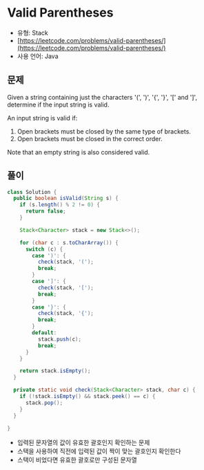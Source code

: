 Valid Parentheses
========

- 유형: Stack
- [https://leetcode.com/problems/valid-parentheses/](https://leetcode.com/problems/valid-parentheses/)
- 사용 언어: Java


## 문제

Given a string containing just the characters '(', ')', '{', '}', '[' and ']', determine if the input string is valid.

An input string is valid if:

1. Open brackets must be closed by the same type of brackets.
2. Open brackets must be closed in the correct order.

Note that an empty string is also considered valid.

## 풀이

```java
class Solution {
  public boolean isValid(String s) {
    if (s.length() % 2 != 0) {
      return false;
    }

    Stack<Character> stack = new Stack<>();

    for (char c : s.toCharArray()) {
      switch (c) {
        case ')': {
          check(stack, '(');
          break;
        }
        case ']': {
          check(stack, '[');
          break;
        }
        case '}': {
          check(stack, '{');
          break;
        }
        default:
          stack.push(c);
          break;
      }
    }

    return stack.isEmpty();
  }

  private static void check(Stack<Character> stack, char c) {
    if (!stack.isEmpty() && stack.peek() == c) {
      stack.pop();
    }
  }
    
}
```

- 입력된 문자열의 값이 유효한 괄호인지 확인하는 문제
- 스택을 사용하여 직전에 입력된 값이 짝이 맞는 괄호인지 확인한다
- 스택이 비었다면 유효한 괄호로만 구성된 문자열
